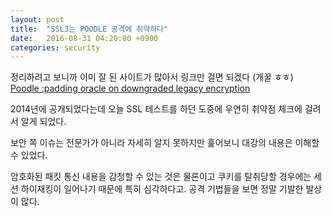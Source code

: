 ```yaml
---
layout: post
title:  "SSL3는 POODLE 공격에 취약하다"
date:   2016-08-31 04:20:00 +0900
categories: security
---
```

정리하려고 보니까 이미 잘 된 사이트가 많아서 링크만 걸면 되겠다 (개꿀 ㅎㅎ)  
[Poodle :padding oracle on downgraded legacy encryption][Poodle_blog_01]

2014년에 공개되었다는데 오늘 SSL 테스트를 하던 도중에 우연히 취약점 체크에 걸려서 알게 되었다.

보안 쪽 이슈는 전문가가 아니라 자세히 알지 못하지만 훑어보니 대강의 내용은 이해할 수 있었다.  

암호화된 패킷 통신 내용을 감청할 수 있는 것은 물론이고 쿠키를 탈취당할 경우에는 세션 하이재킹이 일어나기 때문에 특히 심각하다고.
공격 기법들을 보면 정말 기발한 발상이 많다.  

[Poodle_blog_01]:http://shayete.tistory.com/entry/Poodle-padding-oracle-on-downgraded-legacy-encryption
